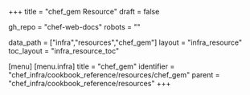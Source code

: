 +++
title = "chef_gem Resource"
draft = false

gh_repo = "chef-web-docs"
robots = ""

data_path = ["infra","resources","chef_gem"]
layout = "infra_resource"
toc_layout = "infra_resource_toc"


[menu]
  [menu.infra]
    title = "chef_gem"
    identifier = "chef_infra/cookbook_reference/resources/chef_gem"
    parent = "chef_infra/cookbook_reference/resources"
+++

<!-- The contents of this page are automatically generated from the chef_gem.yaml file in the data directory. -->
<!-- To suggest a change, edit the https://github.com/chef/chef/blob/master/lib/chef/resource/chef_gem.rb file
      and submit a pull request to the https://github.com/chef/chef repository. -->
